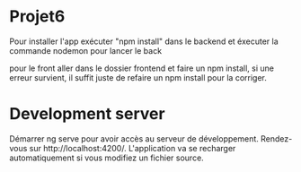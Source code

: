 # Projet6

Pour installer l'app exécuter "npm install" dans le backend et éxecuter la commande nodemon pour lancer le back

pour le front aller dans le dossier frontend et faire un npm install, si une erreur survient, il suffit juste de refaire un npm install pour la corriger.

# Development server
Démarrer ng serve pour avoir accès au serveur de développement. Rendez-vous sur http://localhost:4200/. L'application va se recharger automatiquement si vous modifiez un fichier source.

